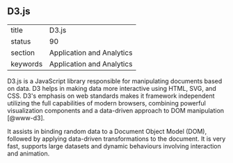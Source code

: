 ## D3.js


|          |                           |
| -------- | ------------------------- |
| title    | D3.js                     | 
| status   | 90                        |
| section  | Application and Analytics |
| keywords | Application and Analytics |



D3.js is a JavaScript library responsible for manipulating documents
based on data. D3 helps in making data more interactive using HTML,
SVG, and CSS. D3's emphasis on web standards makes it framework
independent utilizing the full capabilities of modern browsers,
combining powerful visualization components and a data-driven approach
to DOM manipulation [@www-d3].

It assists in binding random data to a Document Object Model (DOM),
followed by applying data-driven transformations to the document. It
is very fast, supports large datasets and dynamic behaviours involving
interaction and animation.

    
